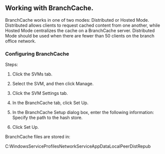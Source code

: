 ## Working with BranchCache.

BranchCache works in one of two modes: Distributed or Hosted Mode. Distributed allows clients to request cached 
content from one another, while Hosted Mode centralizes the cache on a BranchCache server. Distributed Mode 
should be used when there are fewer than 50 clients on the branch office network.


### Configuring BranchCache

Steps:

1. Click the SVMs tab.

2. Select the SVM, and then click Manage.

3. Click the SVM Settings tab.

4. In the BranchCache tab, click Set Up.

5. In the BranchCache Setup dialog box, enter the following information: Specify the path to the hash store.

6. Click Set Up.


BranchCache files are stored in:

C:WindowsServiceProfilesNetworkServiceAppDataLocalPeerDistRepub
